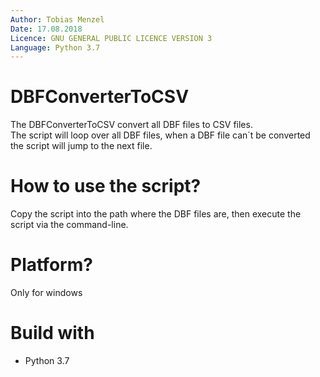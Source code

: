 ```yaml
---
Author: Tobias Menzel  
Date: 17.08.2018  
Licence: GNU GENERAL PUBLIC LICENCE VERSION 3  
Language: Python 3.7
---
```


# DBFConverterToCSV
The DBFConverterToCSV convert all DBF files to CSV files.  
The script will loop over all DBF files, when a DBF file can´t be converted the script will jump to the next file.

# How to use the script?
Copy the script into the path where the DBF files are, then execute the script via the command-line.

# Platform?
Only for windows

# Build with
- Python 3.7

